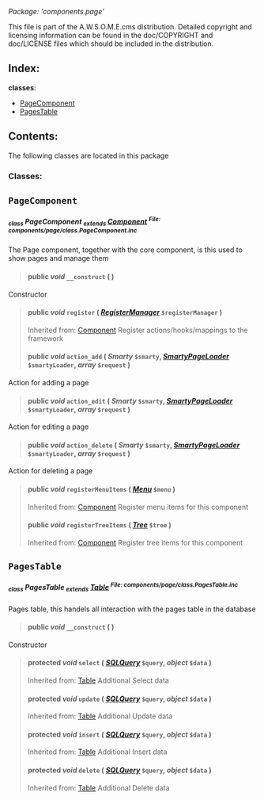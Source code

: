 _Package: 'components.page'_

This file is part of the A.W.S.O.M.E.cms distribution.
Detailed copyright and licensing information can be found
in the doc/COPYRIGHT and doc/LICENSE files which should be
included in the distribution.
## Index: ##
**classes**:
  * [PageComponent](DOCComponentsPage#PageComponent.md)
  * [PagesTable](DOCComponentsPage#PagesTable.md)
## Contents: ##
The following classes are located in this package
### Classes: ###
## `PageComponent` ##
##### <sub>class</sub> PageComponent <sub>extends</sub> [Component](DOCCore#Component.md) <sup>File: components/page/class.PageComponent.inc</sup> #####
The Page component, together with the core component, is this used to show pages and manage them
> #### **public** _void_ **`__construct`** (  ) ####
Constructor
> #### **public** _void_ **`register`** ( _[RegisterManager](DOCCore#RegisterManager.md)_ `$registerManager` ) ####
> Inherited from: [Component](DOCCore#Component.md)
Register actions/hooks/mappings to the framework
> #### **public** _void_ **`action_add`** ( _Smarty_ `$smarty`, _[SmartyPageLoader](DOCCore#SmartyPageLoader.md)_ `$smartyLoader`, _array_ `$request` ) ####
Action for adding a page
> #### **public** _void_ **`action_edit`** ( _Smarty_ `$smarty`, _[SmartyPageLoader](DOCCore#SmartyPageLoader.md)_ `$smartyLoader`, _array_ `$request` ) ####
Action for editing a page
> #### **public** _void_ **`action_delete`** ( _Smarty_ `$smarty`, _[SmartyPageLoader](DOCCore#SmartyPageLoader.md)_ `$smartyLoader`, _array_ `$request` ) ####
Action for deleting a page
> #### **public** _void_ **`registerMenuItems`** ( _[Menu](DOCComponentsPageUtil#Menu.md)_ `$menu` ) ####
> Inherited from: [Component](DOCCore#Component.md)
Register menu items for this component
> #### **public** _void_ **`registerTreeItems`** ( _[Tree](DOCComponentsPageUtil#Tree.md)_ `$tree` ) ####
> Inherited from: [Component](DOCCore#Component.md)
Register tree items for this component
## `PagesTable` ##
##### <sub>class</sub> PagesTable <sub>extends</sub> [Table](DOCCore#Table.md) <sup>File: components/page/class.PagesTable.inc</sup> #####
Pages table, this handels all interaction with the pages table in the database
> #### **public** _void_ **`__construct`** (  ) ####
Constructor
> #### **protected** _void_ **`select`** ( _[SQLQuery](DOCCore#SQLQuery.md)_ `$query`, _object_ `$data` ) ####
> Inherited from: [Table](DOCCore#Table.md)
Additional Select data
> #### **protected** _void_ **`update`** ( _[SQLQuery](DOCCore#SQLQuery.md)_ `$query`, _object_ `$data` ) ####
> Inherited from: [Table](DOCCore#Table.md)
Additional Update data
> #### **protected** _void_ **`insert`** ( _[SQLQuery](DOCCore#SQLQuery.md)_ `$query`, _object_ `$data` ) ####
> Inherited from: [Table](DOCCore#Table.md)
Additional Insert data
> #### **protected** _void_ **`delete`** ( _[SQLQuery](DOCCore#SQLQuery.md)_ `$query`, _object_ `$data` ) ####
> Inherited from: [Table](DOCCore#Table.md)
Additional Delete data